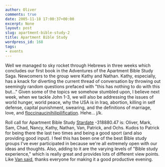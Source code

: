 ```yaml
---
author: Oliver
comments: true
date: 2005-11-18 17:00:37+00:00
excerpt: None
layout: post
slug: apartment-bible-study-2
title: Apartment Bible Study
wordpress_id: 168
tags:
- events
---
```


Well we managed to sky rocket through Hebrews in three weeks which concludes our first book in the Adventures of the Apartment Bible Study Saga.  Newcomers to the group were Kathy and Nathan.  Kathy, especially, has a knack for diverting the current thread of conversation by throwing out seemingly random questions prefaced with "this has nothing to do with this but..."  Given some of the topics we somehow stumbled upon, I believe next week, when we tackle John 1-3, we will also be addressing the issues of world hunger, world peace, why the USA is in Iraq, abortion, killing in self defense, capital punishment, swearing, and the definitions of marriage, love, and <a href="http://dictionary.reference.com/search?q=flocci%ADnauci%ADnihili%ADpilification">flocci­nauci­nihili­pilification</a>.  Hehe... j/k.

Roll call for Apartment Bible Study <a href="http://steve.pugh.net/fleet/stardate.html">Stardate</a> -318880.47 is: Oliver, Mark, Sam, Chad, Nancy, Kathy, Nathan, Van, Patrick, and Ochs.  Kudos to Patrick for being there the last two times and being a good sport (and also providing good input).  I feel this has been one of the best Bible study groups I've ever participated in because we're all extremely open with our ideas and thoughts.  Also, adding to it are the varying levels of "Bible study experience," which is really great and provides lots of different view points. Like <a href="http://www.bamboovanpoo.com/archives/2005/11/apartment_bible.html">Van said</a>, thanks everyone for making it a good productive evening.